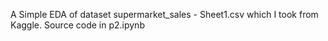 A Simple EDA of dataset supermarket_sales - Sheet1.csv which I took from Kaggle.
Source code in p2.ipynb
